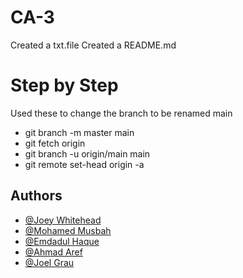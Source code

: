 # CA-3
Created a txt.file
Created a README.md

# Step by Step

Used these to change the branch to be renamed main
- git branch -m master main
- git fetch origin
- git branch -u origin/main main
- git remote set-head origin -a

## Authors
- [@Joey Whitehead](https://www.github.com/Fledtrain)
- [@Mohamed Musbah](https://github.com/MohamedM829)
- [@Emdadul Haque](https://www.linkedin.com/in/emdadul-haque-67a021154/)
- [@Ahmad Aref](https://www.linkedin.com/in/ahmadsaref/)
- [@Joel Grau](https://www.linkedin.com/in/joel-grau-1a056714a/)
